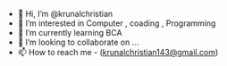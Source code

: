 - 👋 Hi, I’m @krunalchristian
- 👀 I’m interested in Computer , coading  , Programming 
- 🌱 I’m currently learning BCA
- 💞️ I’m looking to collaborate on ...
- 📫 How to reach me - (krunalchristian143@gmail.com)

<!---
krunalchristian/krunalchristian is a ✨ special ✨ repository because its `README.md` (this file) appears on your GitHub profile.
You can click the Preview link to take a look at your changes.
--->
